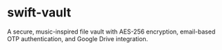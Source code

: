 # swift-vault
A secure, music-inspired file vault with AES-256 encryption, email-based OTP authentication, and Google Drive integration.

